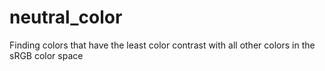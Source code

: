 # neutral_color
Finding colors that have the least color contrast with all other colors in the sRGB color space 
